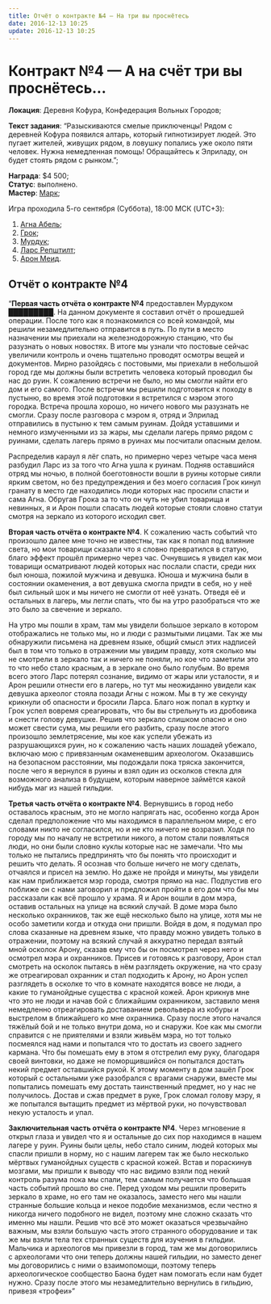 ```yaml
---
title: Отчёт о контракте №4 — На три вы проснётесь
date: 2016-12-13 10:25
update: 2016-12-13 10:25
---
```



# Контракт №4 — А на счёт три вы проснётесь…

**Локация**: Деревня Кофура, Конфедерация Вольных Городов;

**Текст задания**: “Разыскиваются смелые приключенцы! Рядом с деревней Кофура появился алтарь, который гипнотизирует людей. Это пугает жителей, живущих рядом, в ловушку попались уже около пяти человек. Нужна немедленная помощь! Обращайтесь к Элриладу, он будет стоять рядом с рынком.”;

**Награда**: $4 500;  
**Статус**: выполнено.  
**Мастер**: [Марк](https://vk.com/mairc/);

Игра проходила 5-го сентября (Суббота), 18:00 МСК (UTC+3):

1. [Агна Абель](https://vk.com/id8871130);
2. [Грок](https://vk.com/id257981302);
3. [Мурдук](https://vk.com/id141642428);
4. [Ларс Репштилт](https://vk.com/huruld);
5. [Арон Меид](https://vk.com/obixod).


## Отчёт о контракте №4

“**Первая часть отчёта о контракте №4** предоставлен Мурдуком █████████. На данном документе я составил отчёт о прошедшей операции. После того как я познакомился со всей командой, мы решили незамедлительно отправится в путь. По пути в место назначении мы приехали на железнодорожную станцию, что бы разузнать о новых новостях. В итоге мы узнали что постовые сейчас увеличили контроль и очень тщательно проводят осмотры вещей и документов. Мирно разойдясь с постовыми, мы приехали в небольшой город где мы должны были встретить человека который проводил бы нас до руин. К сожалению встречи не было, но мы смогли найти его дом и его самого. После встречи мы решили подготовится к походу в пустыню, во время этой подготовки я встретился с мэром этого городка. Встреча прошла хорошо, но ничего нового мы разузнать не смогли. Сразу после разговора с мэром я, отряд и Элрилад отправились в пустыню к тем самым руинам. Дойдя уставшими и немного измученными из за жары, мы сделали лагерь прямо рядом с руинами, сделать лагерь прямо в руинах мы посчитали опасным делом.

Распределив караул я лёг спать, но примерно через четыре часа меня разбудил Ларс из за того что Агна ушла к руинам. Подняв оставшийся отряд мы ночью, в полной боеготовности вошли в руины которые сияли ярким светом, но без предупреждения и без моего согласия Грок кинул гранату в место где находились люди которых нас просили спасти и сама Агна. Обругав Грока за то что он чуть не убил товарища и невинных, я и Арон пошли спасать людей которые стояли словно статуи смотря на зеркало из которого исходил свет.

**Вторая часть отчёта о контракте №4**. К сожалению часть событий что произошло далее мне точно не известны, так как я попал под влияние света, но мои товарищи сказали что я словно превратился в статую, благо эффект прошёл примерно через час. Очнувшись я увидел как мои товарищи осматривают людей которых нас послали спасти, среди них был юноша, пожилой мужчина и девушка. Юноша и мужчина были в состоянии окаменения, а вот девушка смогла придти в себя, но у неё был сильный шок и мы ничего не смогли от неё узнать. Отведя её и остальных в лагерь, мы легли спать, что бы на утро разобраться что же это было за свечение и зеркало.

На утро мы пошли в храм, там мы увидели большое зеркало в котором отображались не только мы, но и люди с размытыми лицами. Так же мы обнаружили письмена на древнем языке, общий смысл этих надписей был в том что только в отражении мы увидим правду, хотя сколько мы не смотрели в зеркало так и ничего не поняли, но кое что заметили это то что небо стало красным, а в зеркале оно было голубым. Во время всего этого Ларс потерял сознание, видимо от жары или усталости, я и Арон решили отнести его в лагерь, но тут мы неожиданно увидели как девушка археолог стояла позади Агны с ножом. Мы в ту же секунду крикнули об опасности и бросили Ларса. Благо нож попал в куртку и Грок успел вовремя среагировать, что бы вы стрельнуть из дробовика и снести голову девушке. Решив что зеркало слишком опасно и оно может свести сума, мы решили его разбить, сразу после этого произошло землетрясение, мы кое как успели убежать из разрушающихся руин, но к сожалению часть наших лошадей убежало, включаю мою с привязанным окаменевшим археологом. Оказавшись на безопасном расстоянии, мы подождали пока тряска закончится, после чего я вернулся в руины и взял один из осколков стекла для возможного анализа в будущем, которым наверное займётся какой нибудь маг из нашей гильдии.

**Третья часть отчёта о контракте №4**. Вернувшись в город небо оставалось красным, это не могло напрягать нас, особенно когда Арон сделал предположение что мы находимся в параллельном мире, с его словами никто не согласился, но и не кто ничего не возразил. Ходя по городу мы по началу не встретили никого, а потом стали появляться люди, но они были словно куклы которые нас не замечали. Что мы только не пытались предпринять что бы понять что происходит и решить что делать. Я осознав что больше ничего не могу сделать, отчаялся и присел на землю. Но даже не пройдя и минуты, мы увидели как нам приближается мэр города, смотря прямо на нас. Подпустив его поближе он с нами заговорил и предложил пройти в его дом что бы мы рассказали как всё прошло у храма. Я и Арон вошли в дом мэра, оставив остальных на улице на всякий случай. В доме мэра было несколько охранников, так же ещё несколько было на улице, хотя мы не особо заметили когда и откуда они пришли. Войдя в дом, я подумал про слова сказанные на древнем языке, что правду можно увидеть только в отражении, поэтому на всякий случай я аккуратно передал взятый мной осколок Арону, сказав ему что бы он посмотрел через него и осмотрел мэра и охранников. Присев и готовясь к разговору, Арон стал смотреть на осколок пытаясь в нём разглядеть окружение, на что сразу же отреагировал охранник и стал подходить к Арону, но Арон успел разглядеть в осколке то что в комнате находятся вовсе не люди, а какие то гуманойдные существа с красной кожей. Арон крикнув мне что это не люди и начав бой с ближайшим охранником, заставило меня немедленно отреагировать доставанием револьвера из кобуры и выстрелом в ближайшего ко мне охранника. Сразу после этого начался тяжёлый бой и не только внутри дома, но и снаружи. Кое как мы смогли справится с не приятелями и взяли живьём мэра, но тот только посмеялся над нами и попытался что то достать из своего заднего кармана. Что бы помешать ему в этом я отстрелил ему руку, благодаря своей винтовки, но даже не поморщившийся он попытался достать некий предмет оставшийся рукой. К этому моменту в дом зашёл Грок который с остальными уже разобрался с врагами снаружи, вместе мы попытались помешать ему достать таинственный предмет, но у нас не получилось. Достав и сжав предмет в руке, Грок сломал голову мэру, я же попытался вытащить предмет из мёртвой руки, но почувствовал некую усталость и упал.

**Заключительная часть отчёта о контракте №4**. Через мгновение я открыл глаза и увидел что я и остальные до сих пор находимся в нашем лагере у руин. Руины были целы, небо стало синим, людей которых мы спасли пришли в норму, но с нашим лагерем так же было несколько мёртвых гуманойдных существ с красной кожей. Встав и пораскинув мозгами, мы пришли к выводу что нас видимо взяли под некий контроль разума пока мы спали, тем самым получается что большая часть событий прошло во сне. Перед уходом мы решили проверить зеркало в храме, но его там не оказалось, заместо него мы нашли странные большие кольца и некое подобие механизмов, если честно я никогда ничего подобного не видел, поэтому мне сложно сказать что именно мы нашли. Решив что всё это может оказаться чрезвычайно важным, мы взяли большую часть этого странного оборудование и так же мы взяли тела тех странных существ для изучения в гильдии. Мальчика и археологов мы привезли в город, там же мы договорились с археологами что они теперь должны нашей гильдии, но заместо денег мы договорились с ними о взаимопомощи, поэтому теперь археологическое сообщество Баона будет нам помогать если нам будет нужно. Сразу после этого мы незамедлительно вернулись в гильдию, привезя «трофеи»”